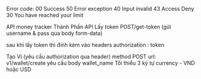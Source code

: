 Error code:
00 Success
50 Error exception
40 Input invalid
43 Access Deny
30 You have reached your limit

API money tracker
Thành Phần API
Lấy token
    POST/get-token (gửi username & pass qua body form-data)

sau khi lấy token thì đính kèm vào headers
authorization : token

Tạo Ví (yêu cầu authorization qua header) method POST
url:    v1/wallet/create
yêu cầu body
    wallet_name Tối thiểu 3 ký tự
    currency - VND hoặc USD